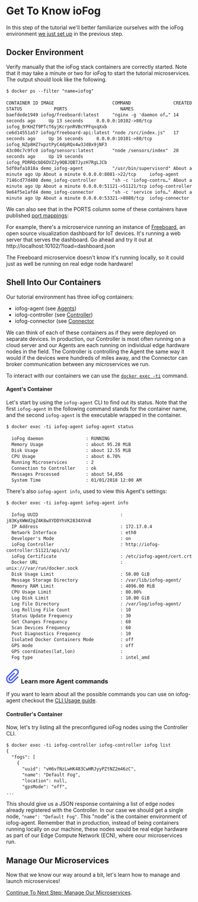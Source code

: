 # Get To Know ioFog

In this step of the tutorial we'll better familiarize ourselves with the ioFog environment [we just set up](introduction.html) in the previous step.

## Docker Environment

Verify manually that the ioFog stack containers are correctly started. Note that it may take a minute or two for ioFog to start the tutorial microservices. The output should look like the following.

```console
$ docker ps --filter "name=iofog"

CONTAINER ID IMAGE                      COMMAND                CREATED            STATUS            PORTS                    NAMES
baefdede1949 iofog/freeboard:latest     "nginx -g 'daemon of…" 14 seconds ago     Up 13 seconds     0.0.0.0:10102->80/tcp    iofog_BrKHZf9PTcT6yjKcrpnRVBcYPFqxqXxb
ce6d14551a57 iofog/freeboard-api:latest "node /src/index.js"   17 seconds ago     Up 16 seconds     0.0.0.0:10101->80/tcp    iofog_NZp8HZ7xpztPyC4dpRQx4w3Jd8x9jNF3
43c00c7c9fc0 iofog/sensors:latest       "node /sensors/index"  20 seconds ago     Up 19 seconds                              iofog_PDRRQcbD6DVZJy9QBJQB7JyzH7RgLJCb
5df0afa1018a demo_iofog-agent           "/usr/bin/supervisord" About a minute ago Up About a minute 0.0.0.0:8081->22/tcp     iofog-agent
7146cd77d400 demo_iofog-controller      "sh -c 'iofog-contro…" About a minute ago Up About a minute 0.0.0.0:51121->51121/tcp iofog-controller
9e64f5e1afd4 demo_iofog-connector       "sh -c 'service iofo…" About a minute ago Up About a minute 0.0.0.0:53321->8080/tcp  iofog-connector
```

We can also see that in the PORTS column some of these containers have published [port mappings](https://docs.docker.com/config/containers/container-networking/):

For example, there's a microservice running an instance of [Freeboard](https://github.com/Freeboard/freeboard), an open source visualization dashboard for IoT devices. It's running a web server that serves the dashboard. Go ahead and try it out at http://localhost:10102/?load=dashboard.json

The Freeboard microservice doesn't know it's running locally, so it could just as well be running on real edge node hardware!

## Shell Into Our Containers

Our tutorial environment has three ioFog containers:

- iofog-agent (see [Agents](../agents/overview.html))
- iofog-controller (see [Controller](../controllers/overview.html))
- iofog-connector (see [Connector](../connectors/overview.html)

We can think of each of these containers as if they were deployed on separate devices. In production, our Controller is most often running on a cloud server and our Agents are each running on individual edge hardware nodes in the field. The Controller is controlling the Agent the same way it would if the devices were hundreds of miles away, and the Connector can broker communication between any microservices we run.

To interact with our containers we can use the [`docker exec -ti`](https://docs.docker.com/engine/reference/commandline/exec/) command.

#### Agent's Container

Let's start by using the `iofog-agent` CLI to find out its status. Note that the first `iofog-agent` in the following command stands for the container name, and the second `iofog-agent` is the executable wrapped in the container.

```console
$ docker exec -ti iofog-agent iofog-agent status

  ioFog daemon                : RUNNING
  Memory Usage                : about 95.28 MiB
  Disk Usage                  : about 12.55 MiB
  CPU Usage                   : about 6.70%
  Running Microservices       : 2
  Connection to Controller    : ok
  Messages Processed          : about 54,856
  System Time                 : 01/01/2018 12:00 AM
```

There's also `iofog-agent info`, used to view this Agent's settings:

```console
$ docker exec -ti iofog-agent iofog-agent info

  Iofog UUID                               : j83KyXWWd2gZ4K8wXYDDYhVK2834XVnB
  IP Address                               : 172.17.0.4
  Network Interface                        : eth0
  Developer's Mode                         : on
  ioFog Controller                         : http://iofog-controller:51121/api/v3/
  ioFog Certificate                        : /etc/iofog-agent/cert.crt
  Docker URL                               : unix:///var/run/docker.sock
  Disk Usage Limit                         : 50.00 GiB
  Message Storage Directory                : /var/lib/iofog-agent/
  Memory RAM Limit                         : 4096.00 MiB
  CPU Usage Limit                          : 80.00%
  Log Disk Limit                           : 10.00 GiB
  Log File Directory                       : /var/log/iofog-agent/
  Log Rolling File Count                   : 10
  Status Update Frequency                  : 30
  Get Changes Frequency                    : 60
  Scan Devices Frequency                   : 60
  Post Diagnostics Frequency               : 10
  Isolated Docker Containers Mode          : off
  GPS mode                                 : off
  GPS coordinates(lat,lon)                 :
  Fog type                                 : intel_amd
```

<aside class="notifications note">
  <h3><img src="/images/icos/ico-note.svg" alt=""> Learn more Agent commands</h3>
  <p>If you want to learn about all the possible commands you can use on iofog-agent checkout the <a href="../agents/cli-usage.html">CLI Usage guide</a>.</p>
</aside>

#### Controller's Container

Now, let's try listing all the preconfigured ioFog nodes using the Controller CLI.

```console
$ docker exec -ti iofog-controller iofog-controller iofog list
{
  "fogs": [
    {
      "uuid": "vH6vfNzLwHK483CwHRJyyPZtNZ2m46zC",
      "name": "Default Fog",
      "location": null,
      "gpsMode": "off",
...
```

This should give us a JSON response containing a list of edge nodes already registered with the Controller. In our case we should get a single node, `"name": "Default Fog"`. This "node" is the container environment of iofog-agent. Remember that in production, instead of being containers running locally on our machine, these nodes would be real edge hardware as part of our Edge Compute Network (ECN), where oour microservices run.

## Manage Our Microservices

Now that we know our way around a bit, let's learn how to manage and launch microservices!

[Continue To Next Step: Manage Our Microservices](manage-our-microservices.html).
